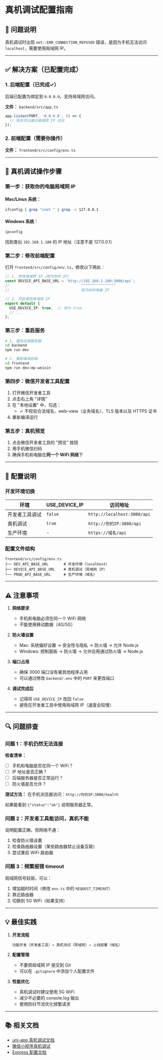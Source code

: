 # 真机调试配置指南

## 📱 问题说明

真机调试时出现 `net::ERR_CONNECTION_REFUSED` 错误，是因为手机无法访问 `localhost`，需要使用局域网 IP。

---

## ✅ 解决方案（已配置完成）

### 1. 后端配置（已完成✓）

后端已配置为绑定到 `0.0.0.0`，支持局域网访问。

**文件：** `backend/src/app.ts`

```typescript
app.listen(PORT, '0.0.0.0', () => {
  // 现在可以通过局域网 IP 访问
});
```

### 2. 前端配置（需要你操作）

**文件：** `frontend/src/config/env.ts`

---

## 🚀 真机调试操作步骤

### 第一步：获取你的电脑局域网 IP

#### Mac/Linux 系统：
```bash
ifconfig | grep "inet " | grep -v 127.0.0.1
```

#### Windows 系统：
```bash
ipconfig
```

找到类似 `192.168.1.100` 的 IP 地址（注意不是 127.0.0.1）

### 第二步：修改前端配置

打开 `frontend/src/config/env.ts`，修改以下两处：

```typescript
// 1. 修改局域网 IP（改为你的 IP）
const DEVICE_API_BASE_URL = 'http://192.168.1.100:3000/api';
//                                 ^^^^^^^^^^^^^^^^
//                                 改为你的电脑 IP

// 2. 开启使用局域网 IP
export default {
  USE_DEVICE_IP: true,  // 改为 true
  // ...
};
```

### 第三步：重启服务

```bash
# 1. 重启后端服务器
cd backend
npm run dev

# 2. 重新编译前端
cd frontend
npm run dev:mp-weixin
```

### 第四步：微信开发者工具配置

1. 打开微信开发者工具
2. 点击右上角 "详情"
3. 在 "本地设置" 中，勾选：
   - ✓ 不校验合法域名、web-view（业务域名）、TLS 版本以及 HTTPS 证书
4. 重新编译运行

### 第五步：真机预览

1. 点击微信开发者工具的 "预览" 按钮
2. 用手机微信扫码
3. 确保手机和电脑在**同一个 WiFi 网络**下

---

## 📝 配置说明

### 开发环境切换

| 环境 | USE_DEVICE_IP | 访问地址 |
|------|---------------|----------|
| 开发者工具调试 | `false` | `http://localhost:3000/api` |
| 真机调试 | `true` | `http://你的IP:3000/api` |
| 生产环境 | - | `https://域名/api` |

### 配置文件结构

```
frontend/src/config/env.ts
├── DEV_API_BASE_URL       # 开发环境（localhost）
├── DEVICE_API_BASE_URL    # 真机调试（局域网 IP）
└── PROD_API_BASE_URL      # 生产环境（域名）
```

---

## ⚠️ 注意事项

1. **网络要求**
   - 手机和电脑必须在同一个 WiFi 网络
   - 不能使用移动数据（4G/5G）

2. **防火墙设置**
   - Mac: 系统偏好设置 → 安全性与隐私 → 防火墙 → 允许 Node.js
   - Windows: 控制面板 → 防火墙 → 允许应用通过防火墙 → Node.js

3. **端口占用**
   - 确保 3000 端口没有被其他程序占用
   - 可以通过修改 `backend/.env` 中的 `PORT` 来更改端口

4. **调试完成后**
   - 记得将 `USE_DEVICE_IP` 改回 `false`
   - 避免在开发者工具中使用局域网 IP（速度会较慢）

---

## 🔍 问题排查

### 问题 1：手机仍然无法连接

**检查清单：**
- [ ] 手机和电脑是否在同一个 WiFi？
- [ ] IP 地址是否正确？
- [ ] 后端服务器是否正常运行？
- [ ] 防火墙是否允许？

**测试方法：**
在手机浏览器访问：`http://你的IP:3000/health`

如果能看到 `{"status":"ok"}` 说明服务器正常。

### 问题 2：开发者工具能访问，真机不能

说明配置正确，但网络不通：
1. 检查防火墙设置
2. 检查路由器设置（某些路由器禁止设备互联）
3. 尝试重启 WiFi 路由器

### 问题 3：频繁报错 timeout

局域网信号较弱，可以：
1. 增加超时时间（修改 `env.ts` 中的 `REQUEST_TIMEOUT`）
2. 靠近路由器
3. 切换到 5G WiFi（如果支持）

---

## 💡 最佳实践

1. **开发流程**
   ```
   功能开发（开发者工具）→ 真机测试（局域网）→ 上线部署（域名）
   ```

2. **配置管理**
   - 不要把局域网 IP 提交到 Git
   - 可以在 `.gitignore` 中添加个人配置文件

3. **性能优化**
   - 真机调试时建议使用 5G WiFi
   - 减少不必要的 console.log 输出
   - 使用防抖节流优化频繁请求

---

## 📚 相关文档

- [uni-app 真机调试文档](https://uniapp.dcloud.net.cn/tutorial/run/run-app.html)
- [微信小程序真机调试](https://developers.weixin.qq.com/miniprogram/dev/devtools/remote-debug.html)
- [Express 配置文档](https://expressjs.com/zh-cn/api.html)

